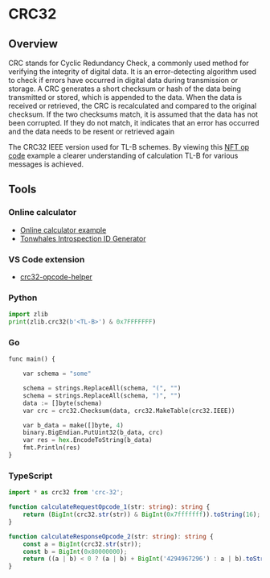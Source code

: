 
# CRC32 

## Overview

CRC stands for Cyclic Redundancy Check, a commonly used method for verifying the integrity of digital data. It is an error-detecting algorithm used to check if errors have occurred in digital data during transmission or storage. A CRC generates a short checksum or hash of the data being transmitted or stored, which is appended to the data. When the data is received or retrieved, the CRC is recalculated and compared to the original checksum. If the two checksums match, it is assumed that the data has not been corrupted. If they do not match, it indicates that an error has occurred and the data needs to be resent or retrieved again

The CRC32 IEEE version used for TL-B schemes. By viewing this [NFT op code](https://github.com/ton-blockchain/TEPs/blob/master/text/0062-nft-standard.md#tl-b-schema) example a clearer understanding of calculation TL-B for various messages is achieved.

## Tools

### Online calculator

* [Online calculator example](https://emn178.github.io/online-tools/crc32.html)
* [Tonwhales Introspection ID Generator](https://tonwhales.com/tools/introspection-id)

### VS Code extension

* [crc32-opcode-helper](https://marketplace.visualstudio.com/items?itemName=Gusarich.crc32-opcode-helper)

### Python

```python
import zlib
print(zlib.crc32(b'<TL-B>') & 0x7FFFFFFF)
```

### Go

```python
func main() {

	var schema = "some"

	schema = strings.ReplaceAll(schema, "(", "")
	schema = strings.ReplaceAll(schema, ")", "")
	data := []byte(schema)
	var crc = crc32.Checksum(data, crc32.MakeTable(crc32.IEEE))

	var b_data = make([]byte, 4)
	binary.BigEndian.PutUint32(b_data, crc)
	var res = hex.EncodeToString(b_data)
	fmt.Println(res)
}
```

### TypeScript
```typescript
import * as crc32 from 'crc-32';

function calculateRequestOpcode_1(str: string): string {
    return (BigInt(crc32.str(str)) & BigInt(0x7fffffff)).toString(16);
}

function calculateResponseOpcode_2(str: string): string {
    const a = BigInt(crc32.str(str));
    const b = BigInt(0x80000000);
    return ((a | b) < 0 ? (a | b) + BigInt('4294967296') : a | b).toString(16);
}
```

